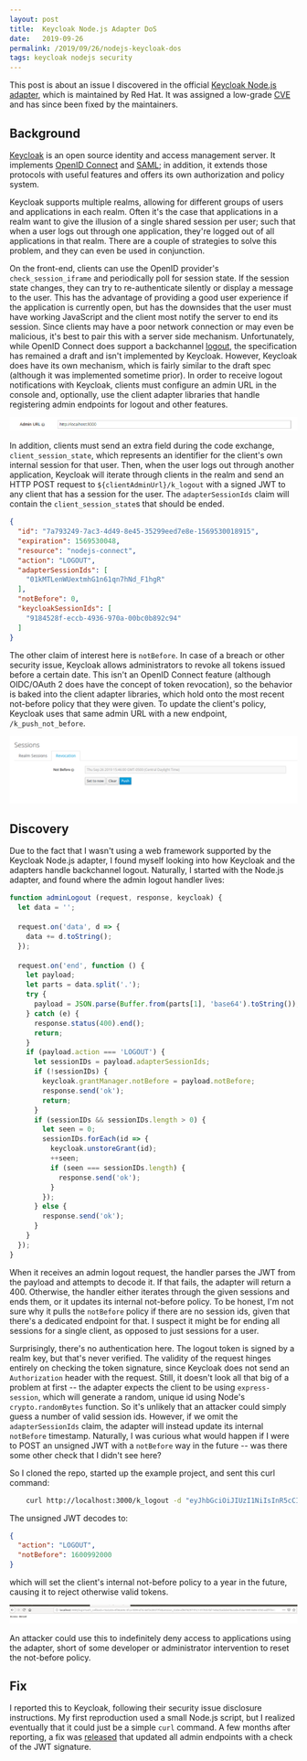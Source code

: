 ```yaml
---
layout: post	
title:  Keycloak Node.js Adapter DoS
date:   2019-09-26
permalink: /2019/09/26/nodejs-keycloak-dos
tags: keycloak nodejs security
---
```


This post is about an issue I discovered in the official [Keycloak Node.js adapter](https://github.com/keycloak/keycloak-nodejs-connect), which is maintained by Red Hat. 
It was assigned a low-grade [CVE](https://nvd.nist.gov/vuln/detail/CVE-2019-10157) and has since been fixed by the maintainers. 

## Background

[Keycloak](https://www.keycloak.org/) is an open source identity and access management server. 
It implements [OpenID Connect](https://en.wikipedia.org/wiki/OpenID_Connect) and [SAML](https://en.wikipedia.org/wiki/Security_Assertion_Markup_Language); in addition, it extends those protocols with useful features and offers its own authorization and policy system.

Keycloak supports multiple realms, allowing for different groups of users and applications in each realm. 
Often it's the case that applications in a realm want to give the illusion of a single shared session per user; such that when a user logs out through one application, they're logged out of all applications in that realm. There are a couple of strategies to solve this problem, and they can even be used in conjunction. 

On the front-end, clients can use the OpenID provider's `check_session_iframe` and periodically poll for session state. If the session state changes, they can try to re-authenticate silently or display a message to the user. 
This has the advantage of providing a good user experience if the application is currently open, but has the downsides that the user must have working JavaScript and the client most notify the server to end its session.
Since clients may have a poor network connection or may even be malicious, it's best to pair this with a server side mechanism. 
Unfortunately, while OpenID Connect does support a backchannel [logout](https://openid.net/specs/openid-connect-backchannel-1_0.html), the specification has remained a draft and isn't implemented by Keycloak.
However, Keycloak does have its own mechanism, which is fairly similar to the draft spec (although it was implemented sometime prior).
In order to receive logout notifications with Keycloak, clients must configure an admin URL in the console and, optionally, use the client adapter libraries that handle registering admin endpoints for logout and other features. 

![client admin URL](/assets/admin-url.png)

In addition, clients must send an extra field during the code exchange, `client_session_state`, which represents an identifier for the client's own internal session for that user. 
Then, when the user logs out through another application, Keycloak will iterate through clients in the realm and send an HTTP POST request to `${clientAdminUrl}/k_logout` with a signed JWT to any client that has a session for the user. 
The `adapterSessionIds` claim will contain the `client_session_state`s that should be ended.   

```json
{
  "id": "7a793249-7ac3-4d49-8e45-35299eed7e8e-1569530018915",
  "expiration": 1569530048,
  "resource": "nodejs-connect",
  "action": "LOGOUT",
  "adapterSessionIds": [
    "01kMTLenWUextmhG1n61qn7hNd_F1hgR"
  ],
  "notBefore": 0,
  "keycloakSessionIds": [
    "9184528f-eccb-4936-970a-00bc0b892c94"
  ]
}
```

The other claim of interest here is `notBefore`. In case of a breach or other security issue, Keycloak allows administrators to revoke all tokens issued before a certain date. 
This isn't an OpenID Connect feature (although OIDC/OAuth 2 does have the concept of token revocation), so the behavior is baked into the client adapter libraries, which hold onto the most recent not-before policy that they were given.
To update the client's policy, Keycloak uses that same admin URL with a new endpoint, `/k_push_not_before`.   

![admin revocation with not before](/assets/nbf.png)

## Discovery

Due to the fact that I wasn't using a web framework supported by the Keycloak Node.js adapter, I found myself looking into how Keycloak and the adapters handle backchannel logout. 
Naturally, I started with the Node.js adapter, and found where the admin logout handler lives:

```js
function adminLogout (request, response, keycloak) {
  let data = '';

  request.on('data', d => {
    data += d.toString();
  });

  request.on('end', function () {
    let payload;
    let parts = data.split('.');
    try {
      payload = JSON.parse(Buffer.from(parts[1], 'base64').toString());
    } catch (e) {
      response.status(400).end();
      return;
    }
    if (payload.action === 'LOGOUT') {
      let sessionIDs = payload.adapterSessionIds;
      if (!sessionIDs) {
        keycloak.grantManager.notBefore = payload.notBefore;
        response.send('ok');
        return;
      }
      if (sessionIDs && sessionIDs.length > 0) {
        let seen = 0;
        sessionIDs.forEach(id => {
          keycloak.unstoreGrant(id);
          ++seen;
          if (seen === sessionIDs.length) {
            response.send('ok');
          }
        });
      } else {
        response.send('ok');
      }
    }
  });
}
```

When it receives an admin logout request, the handler parses the JWT from the payload and attempts to decode it. If that fails, the adapter will return a 400. 
Otherwise, the handler either iterates through the given sessions and ends them, or it updates its internal not-before policy. 
To be honest, I'm not sure why it pulls the `notBefore` policy if there are no session ids, given that there's a dedicated endpoint for that. 
I suspect it might be for ending all sessions for a single client, as opposed to just sessions for a user. 

Surprisingly, there's no authentication here. The logout token is signed by a realm key, but that's never verified. 
The validity of the request hinges entirely on checking the token signature, since Keycloak does not send an `Authorization` header with the request.
Still, it doesn't look all that big of a problem at first -- the adapter expects the client to be using `express-session`, which will generate a random, unique id using Node's `crypto.randomBytes` function. 
So it's unlikely that an attacker could simply guess a number of valid session ids. However, if we omit the `adapterSessionIds` claim, the adapter will instead update its internal `notBefore` timestamp.
Naturally, I was curious what would happen if I were to POST an unsigned JWT with a `notBefore` way in the future -- was there some other check that I didn't see here? 

So I cloned the repo, started up the example project, and sent this curl command:

```bash
    curl http://localhost:3000/k_logout -d "eyJhbGciOiJIUzI1NiIsInR5cCI6IkpXVCJ9.eyJhY3Rpb24iOiJMT0dPVVQiLCJub3RCZWZvcmUiOjE2MDA5OTIwMDB9"
``` 

The unsigned JWT decodes to:

```json
{
  "action": "LOGOUT",
  "notBefore": 1600992000
}
```

which will set the client's internal not-before policy to a year in the future, causing it to reject otherwise valid tokens. 

![example app response](/assets/access-denied.png)

An attacker could use this to indefinitely deny access to applications using the adapter, short of some developer or administrator intervention to reset the not-before policy. 

## Fix

I reported this to Keycloak, following their security issue disclosure instructions. My first reproduction used a small Node.js script, but I realized eventually that it could just be a simple `curl` command.
A few months after reporting, a fix was [released](https://github.com/keycloak/keycloak-nodejs-connect/commit/a971be3cb2ba9a411e51a159a95ac357a22e888b) that updated all admin endpoints with a check of the JWT signature.  
 